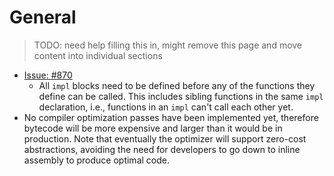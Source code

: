 # General

> TODO: need help filling this in, might remove this page and move content into individual sections

- [Issue: #870](https://github.com/FuelLabs/sway/issues/870)
  - All `impl` blocks need to be defined before any of the functions they define can be called. This includes sibling functions in the same `impl` declaration, i.e., functions in an `impl` can't call each other yet.
- No compiler optimization passes have been implemented yet, therefore bytecode will be more expensive and larger than it would be in production. Note that eventually the optimizer will support zero-cost abstractions, avoiding the need for developers to go down to inline assembly to produce optimal code.
